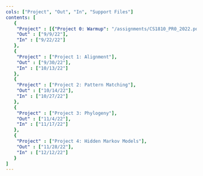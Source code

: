 ```yaml
---
cols: ["Project", "Out", "In", "Support Files"]
contents: [
   {
    "Project" : [{"Project 0: Warmup": "/assignments/CS1810_PR0_2022.pdf"}],
    "Out" : ["9/9/22"],
    "In" : ["9/22/22"]
   },
   {
    "Project" : ["Project 1: Alignment"],
    "Out" : ["9/30/22"],
    "In" : ["10/13/22"]
   },
   {
    "Project" : ["Project 2: Pattern Matching"],
    "Out" : ["10/14/22"],
    "In" : ["10/27/22"]
   },
   {
    "Project" : ["Project 3: Phylogeny"],
    "Out" : ["11/4/22"],
    "In" : ["11/17/22"]
   },
   {
    "Project" : ["Project 4: Hidden Markov Models"],
    "Out" : ["11/28/22"],
    "In" : ["12/12/22"]
   }
]
---
```

<!-- the link format: {"Project 1: Alignment": "https://google.com"} -->